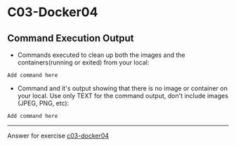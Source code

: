# C03-Docker04


## Command Execution Output
- Commands executed to clean up both the images and the containers(running or exited) from your local:
```
Add command here
```

- Command and it's output showing that there is no image or container on your local. Use only TEXT for the command output, don't include images (JPEG, PNG, etc):
```
Add command here
```

<!-- Don't change anything below this point-->
<!-- Before commiting, remove both commented lines--> 
***
Answer for exercise [c03-docker04](https://github.com/devopsacademyau/academy/blob/c41e824fb2a2c55e3a30b2371a87e3a7551b6741/classes/03class/exercises/c03-docker04/README.md)